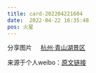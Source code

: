```yaml
---
title: card-202204221604
date:  2022-04-22 16:35:48
pos: 火星
---
```

分享图片 <a  href="http://weibo.com/p/100101B2094254DA6BA0FF4399" data-hide=""><span class='url-icon'><img style='width: 1rem;height: 1rem' src='https://h5.sinaimg.cn/upload/2015/09/25/3/timeline_card_small_location_default.png'></span><span class="surl-text">杭州·青山湖景区</span></a> 

来源于个人weibo：[原文链接](https://m.weibo.cn/status/LpDju7GXk?mblogid=LpDju7GXk)